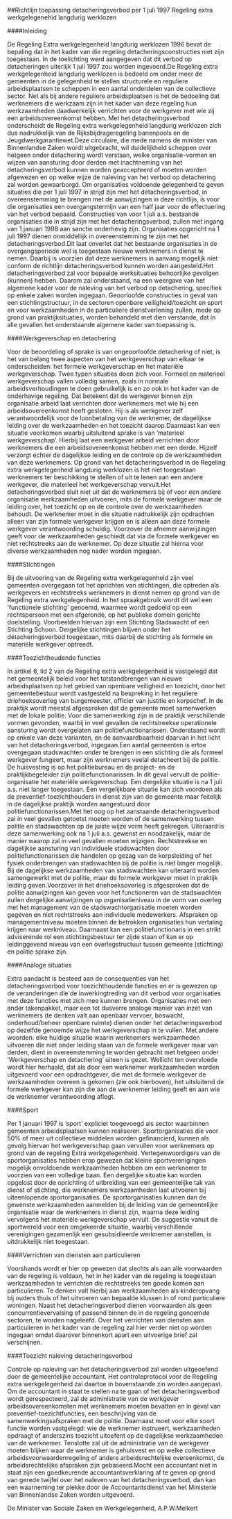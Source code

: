 <meta http-equiv='Content-Type' content='text/html; charset=utf-8' />

##Richtlijn toepassing detacheringsverbod per 1 juli 1997 Regeling extra werkgelegenehid langdurig werklozen 

####Inleiding

De Regeling Extra werkgelegenheid langdurig werklozen 1996 bevat de bepaling dat in het kader van die regeling detacheringsconstructies niet zijn toegestaan. In de toelichting werd aangegeven dat dit verbod op detacheringen uiterlijk 1 juli 1997 zou worden ingevoerd.De Regeling extra werkgelegenheid langdurig werklozen is bedoeld om onder meer de gemeenten in de gelegenheid te stellen structurele en reguliere arbeidsplaatsen te scheppen in een aantal onderdelen van de collectieve sector. Net als bij andere reguliere arbeidsplaatsen is het de bedoeling dat werknemers die werkzaam zijn in het kader van deze regeling hun werkzaamheden daadwerkelijk verrichten voor de werkgever met wie zij een arbeidsovereenkomst hebben. Met het detacheringsverbod onderscheidt de Regeling extra werkgelegenheid langdurig werklozen zich dus nadrukkelijk van de Rijksbijdrageregeling banenpools en de Jeugdwerkgarantiewet.Deze circulaire, die mede namens de minister van Binnenlandse Zaken wordt uitgebracht, wil duidelijkheid scheppen over hetgeen onder detachering wordt verstaan, welke organisatie-vormen en wijzen van aansturing door derden met inachtneming van het detacheringsverbod kunnen worden geaccepteerd of moeten worden afgewezen en op welke wijze de naleving van het verbod op detachering zal worden gewaarborgd. Om organisaties voldoende gelegenheid te geven situaties die per 1 juli 1997 in strijd zijn met het detacheringsverbod, in overeenstemming te brengen met de aanwijzingen in deze richtlijn, is voor die organisaties een overgangstermijn van een half jaar voor de effectuering van het verbod bepaald. Constructies van voor 1 juli a.s. bestaande organisaties die in strijd zijn met het detacheringsverbod, zullen met ingang van 1 januari 1998 aan sanctie onderhevig zijn. Organisaties opgericht na 1 juli 1997 dienen onmiddellijk in overeenstemming te zijn met het detacheringsverbod.Dit laat onverlet dat het bestaande organisaties in de overgangsperiode wel is toegestaan nieuwe werknemers in dienst te nemen. Daarbij is voorzien dat deze werknemers in aanvang mogelijk niet conform de richtlijn detacheringsverbod kunnen worden aangesteld.Het detacheringsverbod zal voor bepaalde werksituaties behoorlijke gevolgen (kunnen) hebben. Daarom zal onderstaand, na een weergave van het algemene kader voor de naleving van het verbod op detachering, specifiek op enkele zaken worden ingegaan. Geoorloofde constructies in geval van een stichtingstructuur, in de sectoren openbare veiligheid/toezicht en sport en voor werkzaamheden in de particuliere dienstverlening zullen, mede op grond van praktijksituaties, worden behandeld met dien verstande, dat in alle gevallen het onderstaande algemene kader van toepassing is. 

####Werkgeverschap en detachering

Voor de beoordeling of sprake is van ongeoorloofde detachering of niet, is het van belang twee aspecten van het werkgeverschap van elkaar te onderscheiden: het formele werkgeverschap en het materiële werkgeverschap. Twee typen situaties doen zich voor. Formeel en materieel werkgeverschap vallen volledig samen, zoals in normale arbeidsverhoudingen te doen gebruikelijk is en zo ook in het kader van de onderhavige regeling. Dat betekent dat de werkgever binnen zijn organisatie arbeid laat verrichten door werknemers met wie hij een arbeidsovereenkomst heeft gesloten. Hij is als werkgever zelf verantwoordelijk voor de loonbetaling van de werknemer, de dagelijkse leiding over de werkzaamheden en het toezicht daarop.Daarnaast kan een situatie voorkomen waarbij uitsluitend sprake is van ’materieel werkgeverschap’. Hierbij laat een werkgever arbeid verrichten door werknemers die een arbeidsovereenkomst hebben met een derde. Hijzelf verzorgt echter de dagelijkse leiding en de controle op de werkzaamheden van deze werknemers. Op grond van het detacheringsverbod in de Regeling extra werkgelegenheid langdurig werklozen is het niet toegestaan werknemers ter beschikking te stellen of uit te lenen aan een andere werkgever, die materieel het werkgeverschap vervult.Het detacheringsverbod sluit niet uit dat de werknemers bij of voor een andere organisatie werkzaamheden uitvoeren, mits de formele werkgever maar de leiding over, het toezicht op en de controle over de werkzaamheden behoudt. De werknemer moet in die situatie nadrukkelijk zijn opdrachten alleen van zijn formele werkgever krijgen en is alleen aan deze formele werkgever verantwoording schuldig. Voorzover de afnemer aanwijzingen geeft voor de werkzaamheden geschiedt dat via de formele werkgever en niet rechtstreeks aan de werknemer. Op deze situatie zal hierna voor diverse werkzaamheden nog nader worden ingegaan. 

####Stichtingen

Bij de uitvoering van de Regeling extra werkgelegenheid zijn veel gemeenten overgegaan tot het oprichten van stichtingen, die optreden als werkgevers en rechtstreeks werknemers in dienst nemen op grond van de Regeling extra werkgelegenheid. In het spraakgebruik wordt dit wel een ’functionele stichting’ genoemd, waarmee wordt gedoeld op een rechtspersoon met een afgeronde, op het publieke domein gerichte doelstelling. Voorbeelden hiervan zijn een Stichting Stadswacht of een Stichting Schoon. Dergelijke stichtingen blijven onder het detacheringsverbod toegestaan, mits daarbij de stichting als formele en materiële werkgever optreedt. 

####Toezichthoudende functies

In artikel 6, lid 2 van de Regeling extra werkgelegenheid is vastgelegd dat het gemeentelijk beleid voor het totstandbrengen van nieuwe arbeidsplaatsen op het gebied van openbare veiligheid en toezicht, door het gemeentebestuur wordt vastgesteld na bespreking in het reguliere driehoeksoverleg van burgemeester, officier van justitie en korpschef. In de praktijk wordt meestal afgesproken dat de gemeente moet samenwerken met de lokale politie. Voor die samenwerking zijn in de praktijk verschillende vormen gevonden, waarbij in veel gevallen de rechtstreekse operationele aansturing wordt overgelaten aan politiefunctionarissen. Onderstaand wordt op enkele van deze varianten, en de aanvaardbaarheid daarvan in het licht van het detacheringsverbod, ingegaan.Een aantal gemeenten is ertoe overgegaan stadswachten onder te brengen in een stichting die als formeel werkgever fungeert, maar zijn werknemers veelal detacheert bij de politie. De huisvesting is op het politiebureau en de project- en de praktijkbegeleider zijn politiefunctionarissen. In dit geval vervult de politie-organisatie het materiële werkgeverschap. Een dergelijke situatie is na 1 juli a.s. niet langer toegestaan. Een vergelijkbare situatie kan zich voordoen als de preventief-toezichthouders in dienst zijn van de gemeente maar feitelijk in de dagelijkse praktijk worden aangestuurd door politiefunctionarissen.Met het oog op het aanstaande detacheringsverbod zal in veel gevallen getoetst moeten worden of de samenwerking tussen politie en stadswachten op de juiste wijze vorm heeft gekregen. Uiteraard is deze samenwerking ook na 1 juli a.s. gewenst en noodzakelijk, maar de manier waarop zal in veel gevallen moeten wijzigen. Rechtstreekse en dagelijkse aansturing van individuele stadswachten door politiefunctionarissen die handelen op gezag van de korpsleiding of het fysiek onderbrengen van stadswachten bij de politie is niet langer mogelijk. Bij de dagelijkse werkzaamheden van stadswachten kan uiteraard worden samengewerkt met de politie, maar de formele werkgever moet in praktijk leiding geven.Voorzover in het driehoeksoverleg is afgesproken dat de politie aanwijzingen kan geven voor het functioneren van de stadswachten zullen dergelijke aanwijzingen op organisatieniveau in de vorm van overleg met het management van de stadswachtorganisatie moeten worden gegeven en niet rechtstreeks aan individuele medewerkers. Afspraken op managementniveau moeten binnen de betrokken organisaties hun vertaling krijgen naar werkniveau. Daarnaast kan een politiefunctionaris in een strikt adviserende rol een stichtingsbestuur ter zijde staan of kan er op leidinggevend niveau van een overlegstructuur tussen gemeente (stichting) en politie sprake zijn. 

####Analoge situaties

Extra aandacht is besteed aan de consequenties van het detacheringsverbod voor toezichthoudende functies en er is gewezen op de veranderingen die de inwerkingtreding van dit verbod voor organisaties met deze functies met zich mee kunnen brengen. Organisaties met een ander takenpakket, maar een tot dusverre analoge manier van inzet van werknemers (te denken valt aan openbaar vervoer, boswacht, onderhoud/beheer openbare ruimte) dienen onder het detacheringsverbod op dezelfde genoemde wijze het werkgeverschap in te vullen. Met andere woorden: elke huidige situatie waarin werknemers werkzaamheden uitvoeren die niet onder leiding staan van de formele werkgever maar van derden, dient in overeenstemming te worden gebracht met hetgeen onder ’Werkgeverschap en detachering’ uiteen is gezet. Wellicht ten overvloede wordt hier herhaald, dat als door een werknemer werkzaamheden worden uitgevoerd voor een opdrachtgever, die met de formele werkgever de werkzaamheden overeen is gekomen (zie ook hierboven), het uitsluitend de formele werkgever kan zijn die aan de werknemer leiding geeft en aan wie de werknemer verantwoording aflegt. 

####Sport

Per 1 januari 1997 is ’sport’ expliciet toegevoegd als sector waarbinnen gemeenten arbeidsplaatsen kunnen realiseren. Sportorganisaties die voor 50% of meer uit collectieve middelen worden gefinancierd, kunnen als gevolg hiervan het werkgeverschap gaan vervullen voor werknemers op grond van de regeling Extra werkgelegenheid. Vertegenwoordigers van de sportorganisaties hebben erop gewezen dat kleine sportverenigingen mogelijk onvoldoende werkzaamheden hebben om een werknemer te voorzien van een volledige baan. Een dergelijke situatie kan worden opgelost door de oprichting of uitbreiding van een gemeentelijke tak van dienst of stichting, die werknemers werkzaamheden laat uitvoeren bij uiteenlopende sportorganisaties. De sportorganisaties kunnen dan de gewenste werkzaamheden aanmelden bij de leiding van de gemeentelijke organisatie waar de werknemers in dienst zijn, waarna deze leiding vervolgens het materiële werkgeverschap vervult. De suggestie vanuit de sportwereld voor een omgekeerde situatie, waarbij verschillende verenigingen gezamenlijk een gesubsidieerde werknemer aanstellen, is uitdrukkelijk niet toegestaan. 

####Verrichten van diensten aan particulieren

Voorshands wordt er hier op gewezen dat slechts als aan alle voorwaarden van de regeling is voldaan, het in het kader van de regeling is toegestaan werkzaamheden te verrichten die rechtstreeks ten goede komen aan particulieren. Te denken valt hierbij aan werkzaamheden als kinderopvang bij ouders thuis of het uitvoeren van bepaalde klussen in of rond particuliere woningen. Naast het detacheringsverbod dienen voorwaarden als geen concurrentievervalsing of passend binnen de in de regeling genoemde sectoren, te worden nageleefd. Over het verrichten van diensten aan particulieren in het kader van de regeling zal hier verder niet op worden ingegaan omdat daarover binnenkort apart een uitvoerige brief zal verschijnen. 

####Toezicht naleving detacheringsverbod

Controle op naleving van het detacheringsverbod zal worden uitgeoefend door de gemeentelijke accountant. Het controleprotocol voor de Regeling extra werkgelegenheid zal daartoe in bovenstaande zin worden aangepast. Om de accountant in staat te stellen na te gaan of het detacheringsverbod wordt gerespecteerd, zal de administratie van de werkgever arbeidsovereenkomsten met werknemers moeten bevatten en in geval van preventief-toezichtfuncties, een beschrijving van de samenwerkingsafspraken met de politie. Daarnaast moet voor elke soort functie worden vastgelegd: wie de werknemer instrueert, werkzaamheden opdraagt of anderszins toezicht uitoefent op de dagelijkse werkzaamheden van de werknemer. Tenslotte zal uit de administratie van de werkgever moeten blijken waar de werknemer is gehuisvest en op welke collectieve arbeidsvoorwaardenregeling of andere arbeidsrechtelijke overeenkomst, de arbeidsrechtelijke afspraken zijn gebaseerd.Mocht een accountant niet in staat zijn een goedkeurende accountantsverklaring af te geven op grond van gerede twijfel over het naleven van het detacheringsverbod, dan kan een waarneming ter plekke door de Accountantsdienst van het Ministerie van Binnenlandse Zaken worden uitgevoerd.

De 
Minister van Sociale Zaken en Werkgelegenheid,
A.P.W.Melkert
